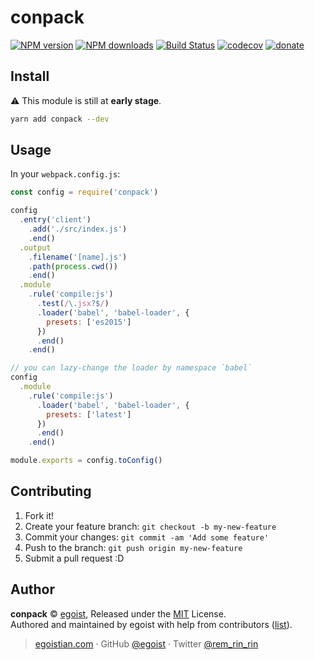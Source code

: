 # conpack

[![NPM version](https://img.shields.io/npm/v/conpack.svg?style=flat)](https://npmjs.com/package/conpack) [![NPM downloads](https://img.shields.io/npm/dm/conpack.svg?style=flat)](https://npmjs.com/package/conpack) [![Build Status](https://img.shields.io/circleci/project/egoist/conpack/master.svg?style=flat)](https://circleci.com/gh/egoist/conpack) [![codecov](https://codecov.io/gh/egoist/conpack/branch/master/graph/badge.svg)](https://codecov.io/gh/egoist/conpack)
 [![donate](https://img.shields.io/badge/$-donate-ff69b4.svg?maxAge=2592000&style=flat)](https://github.com/egoist/donate)

## Install

⚠ This module is still at **early stage**.

```bash
yarn add conpack --dev
```

## Usage

In your `webpack.config.js`:

```js
const config = require('conpack')

config
  .entry('client')
    .add('./src/index.js')
    .end()
  .output
    .filename('[name].js')
    .path(process.cwd())
    .end()
  .module
    .rule('compile:js')
      .test(/\.jsx?$/)
      .loader('babel', 'babel-loader', {
        presets: ['es2015']
      })
      .end()
    .end()

// you can lazy-change the loader by namespace `babel`
config
  .module
    .rule('compile:js')
      .loader('babel', 'babel-loader', {
        presets: ['latest']
      })
      .end()
    .end()

module.exports = config.toConfig()
```

## Contributing

1. Fork it!
2. Create your feature branch: `git checkout -b my-new-feature`
3. Commit your changes: `git commit -am 'Add some feature'`
4. Push to the branch: `git push origin my-new-feature`
5. Submit a pull request :D


## Author

**conpack** © [egoist](https://github.com/egoist), Released under the [MIT](./LICENSE) License.<br>
Authored and maintained by egoist with help from contributors ([list](https://github.com/egoist/conpack/contributors)).

> [egoistian.com](https://egoistian.com) · GitHub [@egoist](https://github.com/egoist) · Twitter [@rem_rin_rin](https://twitter.com/rem_rin_rin)
